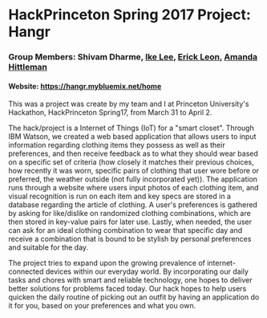 # HackPrinceton Spring 2017 Project: Hangr

### Group Members: Shivam Dharme, [Ike Lee](https://github.com/ikelee), [Erick Leon](https://github.com/ericklikan), [Amanda Hittleman](https://github.com/ahittelm)

#### Website: https://hangr.mybluemix.net/home

This was a project was create by my team and I at Princeton University's Hackathon, HackPrinceton Spring17, from March 31 to April 2.

The hack/project is a Internet of Things (IoT) for a "smart closet". Through IBM Watson, we created a web based application that allows users to input information regarding clothing items they possess as well as their preferences, and then receive feedback as to what they should wear based on a specific set of criteria (how closely it matches their previous choices, how recently it was worn, specific pairs of clothing that user wore before or preferred, the weather outside (not fully incorporated yet)). The application runs through a website where users input photos of each clothing item, and visual recognition is run on each item and key specs are stored in a database regarding the article of clothing. A user's preferences is gathered by asking for like/dislike on randomized clothing combinations, which are then stored in key-value pairs for later use. Lastly, when needed, the user can ask for an ideal clothing combination to wear that specific day and receive a combination that is bound to be stylish by personal preferences and suitable for the day.

The project tries to expand upon the growing prevalence of internet-connected devices within our everyday world. By incorporating our daily tasks and chores with smart and reliable technology, one hopes to deliver better solutions for problems faced today. Our hack hopes to help users quicken the daily routine of picking out an outfit by having an application do it for you, based on your preferences and what you own. 

